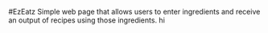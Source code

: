 #EzEatz
Simple web page that allows users to enter ingredients and receive an output of recipes using those ingredients.
hi
